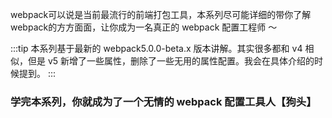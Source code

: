 webpack可以说是当前最流行的前端打包工具，本系列尽可能详细的带你了解webpack的方方面面，让你成为一名真正的 webpack 配置工程师 ～

:::tip
本系列基于最新的 webpack5.0.0-beta.x 版本讲解。其实很多都和 v4 相似，但是 v5 新增了一些属性，删除了一些无用的属性配置。我会在具体介绍的时候提到。
:::

### 学完本系列，你就成为了一个无情的 webpack 配置工具人【狗头】